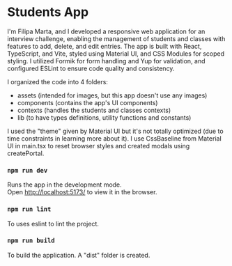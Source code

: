 # Students App

I'm Filipa Marta, and I developed a responsive web application for an interview challenge, enabling the management of students and classes with features to add, delete, and edit entries. The app is built with React, TypeScript, and Vite, styled using Material UI, and CSS Modules for scoped styling. I utilized Formik for form handling and Yup for validation, and configured ESLint to ensure code quality and consistency.

I organized the code into 4 folders:

- assets (intended for images, but this app doesn't use any images)
- components (contains the app's UI components)
- contexts (handles the students and classes contexts)
- lib (to have types definitions, utility functions and constants)

I used the "theme" given by Material UI but it's not totally optimized (due to time constraints in learning more about it).
I use CssBaseline from Material UI in main.tsx to reset browser styles and created modals using createPortal.

### `npm run dev`

Runs the app in the development mode.\
Open [http://localhost:5173/](http://localhost:5173/) to view it in the browser.

### `npm run lint`

To uses eslint to lint the project.

### `npm run build`

To build the application. A "dist" folder is created.
